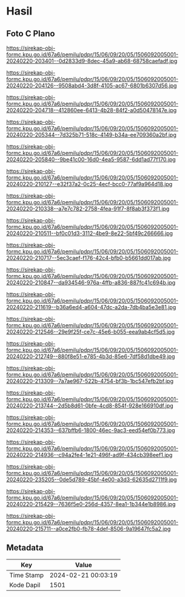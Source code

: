 # Hasil

## Foto C Plano

https://sirekap-obj-formc.kpu.go.id/67a6/pemilu/pdpr/15/06/09/20/05/1506092005001-20240220-203401--0d2833d9-8dec-45a9-ab68-68758caefadf.jpg

https://sirekap-obj-formc.kpu.go.id/67a6/pemilu/pdpr/15/06/09/20/05/1506092005001-20240220-204126--9508abd4-3d8f-4105-ac67-6801b6307d56.jpg

https://sirekap-obj-formc.kpu.go.id/67a6/pemilu/pdpr/15/06/09/20/05/1506092005001-20240220-204718--412860ee-6413-4b28-84f2-a0d50478147e.jpg

https://sirekap-obj-formc.kpu.go.id/67a6/pemilu/pdpr/15/06/09/20/05/1506092005001-20240220-205344--7d325b71-518c-4149-b34a-ee709360a2bf.jpg

https://sirekap-obj-formc.kpu.go.id/67a6/pemilu/pdpr/15/06/09/20/05/1506092005001-20240220-205840--9be41c00-16d0-4ea5-9587-6dd1ad77f170.jpg

https://sirekap-obj-formc.kpu.go.id/67a6/pemilu/pdpr/15/06/09/20/05/1506092005001-20240220-210127--e32f37a2-0c25-4ecf-bcc0-77af9a964d18.jpg

https://sirekap-obj-formc.kpu.go.id/67a6/pemilu/pdpr/15/06/09/20/05/1506092005001-20240220-210338--a7e7c782-2758-4fea-91f7-8f8ab3f373f1.jpg

https://sirekap-obj-formc.kpu.go.id/67a6/pemilu/pdpr/15/06/09/20/05/1506092005001-20240220-210511--bf0c01d3-3112-4be9-8e22-5bf49c266666.jpg

https://sirekap-obj-formc.kpu.go.id/67a6/pemilu/pdpr/15/06/09/20/05/1506092005001-20240220-210717--5ec3caef-f176-42c4-bfb0-b5661dd017ab.jpg

https://sirekap-obj-formc.kpu.go.id/67a6/pemilu/pdpr/15/06/09/20/05/1506092005001-20240220-210847--da934546-976a-4ffb-a836-887fc41c694b.jpg

https://sirekap-obj-formc.kpu.go.id/67a6/pemilu/pdpr/15/06/09/20/05/1506092005001-20240220-211619--b36a6ed4-a604-47dc-a2da-7db4ba5e3e81.jpg

https://sirekap-obj-formc.kpu.go.id/67a6/pemilu/pdpr/15/06/09/20/05/1506092005001-20240220-212546--29e9f25f-ce7c-45e6-b055-eea9ab4cf5d5.jpg

https://sirekap-obj-formc.kpu.go.id/67a6/pemilu/pdpr/15/06/09/20/05/1506092005001-20240220-212749--880f8e51-e785-4b3d-85e6-7df58d1dbe49.jpg

https://sirekap-obj-formc.kpu.go.id/67a6/pemilu/pdpr/15/06/09/20/05/1506092005001-20240220-213309--7a7ae967-522b-4754-bf3b-1bc547efb2bf.jpg

https://sirekap-obj-formc.kpu.go.id/67a6/pemilu/pdpr/15/06/09/20/05/1506092005001-20240220-213744--2d5b8d61-0bfe-4cd8-854f-928e166910df.jpg

https://sirekap-obj-formc.kpu.go.id/67a6/pemilu/pdpr/15/06/09/20/05/1506092005001-20240220-214353--637bffb6-1800-46ec-9ac3-eed54ef0b773.jpg

https://sirekap-obj-formc.kpu.go.id/67a6/pemilu/pdpr/15/06/09/20/05/1506092005001-20240220-214936--c94a2fe4-1e21-496f-ad9f-434cb398eef1.jpg

https://sirekap-obj-formc.kpu.go.id/67a6/pemilu/pdpr/15/06/09/20/05/1506092005001-20240220-235205--0de5d789-45bf-4e00-a3d3-62635d2711f9.jpg

https://sirekap-obj-formc.kpu.go.id/67a6/pemilu/pdpr/15/06/09/20/05/1506092005001-20240220-215429--7636f5e0-256d-4357-8ea1-1b344e1b8986.jpg

https://sirekap-obj-formc.kpu.go.id/67a6/pemilu/pdpr/15/06/09/20/05/1506092005001-20240220-215711--a0ce2fb0-fb78-4def-8506-9a19647fc5a2.jpg


## Metadata

| Key        | Value               |
| ---------- | ------------------- |
| Time Stamp | 2024-02-21 00:03:19 |
| Kode Dapil | 1501                |



